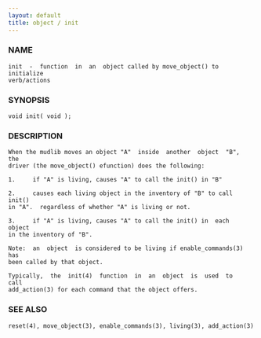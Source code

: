 ```yaml
---
layout: default
title: object / init
---
```


### NAME

    init  -  function  in  an  object called by move_object() to initialize
    verb/actions

### SYNOPSIS

    void init( void );

### DESCRIPTION

    When the mudlib moves an object "A"  inside  another  object  "B",  the
    driver (the move_object() efunction) does the following:

    1.     if "A" is living, causes "A" to call the init() in "B"

    2.     causes each living object in the inventory of "B" to call init()
    in "A".  regardless of whether "A" is living or not.

    3.     if "A" is living, causes "A" to call the init() in  each  object
    in the inventory of "B".

    Note:  an  object  is considered to be living if enable_commands(3) has
    been called by that object.

    Typically,  the  init(4)  function  in  an  object  is  used  to   call
    add_action(3) for each command that the object offers.

### SEE ALSO

    reset(4), move_object(3), enable_commands(3), living(3), add_action(3)
